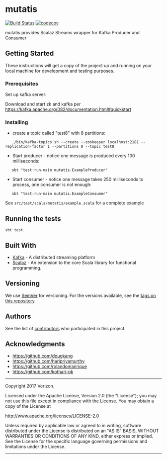 # mutatis

[![Build Status](https://travis.oncue.verizon.net/iptv/mutatis.svg?token=sG4K5rLKPjKXqXjsTKAM&branch=master)](https://travis.oncue.verizon.net/iptv/mutatis)
[![codecov](https://codecov.oncue.verizon.net/ghe/iptv/mutatis/branch/master/graph/badge.svg)](https://codecov.oncue.verizon.net/ghe/iptv/mutatis)

mutatis provides Scalaz Streams wrapper for Kafka Producer and Consumer

## Getting Started

These instructions will get a copy of the project up and running on your local machine for development and testing purposes. 

### Prerequisites

Set up kafka server:


Download and start zk and kafka per https://kafka.apache.org/082/documentation.html#quickstart

### Installing

* create a topic called "test8" with 8 partitions:
```
   ./bin/kafka-topics.sh --create --zookeeper localhost:2181 --replication-factor 1 --partitions 8 --topic test8
```
* Start producer - notice one message is produced every 100 milliseconds:
```
   sbt "test:run-main mutatis.ExampleProducer"
```
* Start consumer - notice one message takes 250 milliseconds to process, one consumer is not enough:
```
   sbt "test:run-main mutatis.ExampleConsumer"
```

See `src/test/scala/mutatis/example.scala` for a complete example

## Running the tests

`sbt test`

## Built With

* [Kafka](https://kafka.apache.org/082/documentation.html) - A distributed streaming platform
* [Scalaz](https://github.com/scalaz/scalaz) - An extension to the core Scala library for functional programming.

## Versioning

We use [SemVer](http://semver.org/) for versioning. For the versions available, see the [tags on this repository](./tags).

## Authors

See the list of [contributors](./graphs/contributors) who participated in this project.

## Acknowledgments

* https://github.com/dougkang
* https://github.com/haripriyamurthy
* https://github.com/rolandomanrique
* https://github.com/kothari-pk

*****************************************
Copyright 2017  Verizon.
               
Licensed under the Apache License, Version 2.0 (the "License");
you may not use this file except in compliance with the License.
You may obtain a copy of the License at

http://www.apache.org/licenses/LICENSE-2.0

Unless required by applicable law or agreed to in writing, software
distributed under the License is distributed on an "AS IS" BASIS,
WITHOUT WARRANTIES OR CONDITIONS OF ANY KIND, either express or implied.
See the License for the specific language governing permissions and
limitations under the License.
****************************************************************